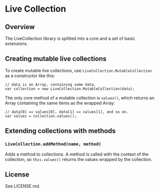 Live Collection
===============

Overview
--------

The LiveCollection library is splitted into a core and a set of basic extensions.

Creating mutable live collections
---------------------------------

To create mutable live collections, use `LiveCollection.MutableCollection` as
a constructor like this:

    // data is an Array, containing some data.
    var collection = new LiveCollection.MutableCollection(data);

The only core method of a mutable collection is `values()`, which returns an
Array containing the same items as the wrapped Array:

    // data[0] == values[0], data[1] == values[1], and so on.
    var values = collection.values();

Extending collections with methods
----------------------------------

### `LiveCollection.addMethod(name, method)`

Adds a method to collections. A method is called with the context of the
collection, so `this.values()` returns the values wrapped by the collection.

License
-------

See LICENSE.md.

